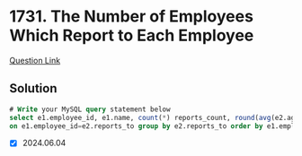 # 1731. The Number of Employees Which Report to Each Employee
[Question Link](https://leetcode.com/problems/the-number-of-employees-which-report-to-each-employee/)
## Solution
```sql
# Write your MySQL query statement below
select e1.employee_id, e1.name, count(*) reports_count, round(avg(e2.age), 0) average_age from Employees e1 join Employees e2
on e1.employee_id=e2.reports_to group by e2.reports_to order by e1.employee_id
```
- [x] 2024.06.04
